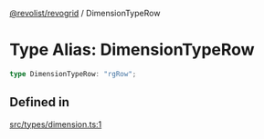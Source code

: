 [@revolist/revogrid](README.md) / DimensionTypeRow

# Type Alias: DimensionTypeRow

```ts
type DimensionTypeRow: "rgRow";
```

## Defined in

[src/types/dimension.ts:1](https://github.com/revolist/revogrid/blob/4b01754704358a4c5d2c901c2c25a863bb4fded2/src/types/dimension.ts#L1)

